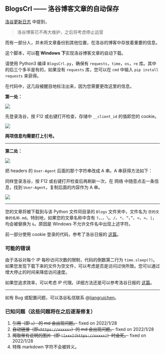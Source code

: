 ## BlogsCrl —— 洛谷博客文章的自动保存

[洛谷更新日志](https://www.luogu.com.cn/discuss/223773) 中提到，

> 洛谷博客已不再大维护，之后将考虑停止运营

而有一部分人，并未将文章备份到其他位置，在洛谷的博客中存放着重要的信息。

这个脚本，可以**在 Windows 下**实现洛谷博客文章的自动下载。

请使用 Python3 编译 `BlogsCrl.py`，确保有 `requests`，`time`，`os`，`re` 库。其中的后三个多半是有的，如果没有 `requests` 库，您可以在 `cmd` 中输入 `pip install requests` 来获得。

在代码中，这几段被醒目地标注出来，因为您需要更改这里的信息。

**第一处：**

![](https://s4.ax1x.com/2022/01/27/7XdRTU.png)

先登录洛谷，按 F12 或右键打开检查，存储中 `__client_id` 的值即您的 cookie。

![](https://s4.ax1x.com/2022/01/27/7XwOuq.png)



**两项信息均需要打上引号。**

-----

**第二处：**

![](https://s4.ax1x.com/2022/01/27/7XIZ60.png)

把 headers 的 `User-Agent` 后面的那个字符串改成 A 串。A 串获得方法如下：

同样登录洛谷，按 F12 或右键打开检查后再刷新一次，在 网络 中随意点击一条信息，找到 `User-Agent`，复制后面的内容作为 A 串。

![](https://s4.ax1x.com/2022/01/27/7X2RJ0.png)

------

您的文章将被下载到与该 Python 文件同目录的 `Blogs` 文件夹中，文件名为 `您的文章的名称.md`。特别地，如果您的文章名称中含有 `?`、`、`、`╲`、`/`、`*`、`“`、`”`、`<`、`>`、`|`，均会被替换为 `&`，原因是 Windows 不允许文件名中出现上述字符。


前一部分使用 cookie 登录的代码，参考了洛谷日报的 [这篇](https://www.luogu.com.cn/blog/12cow/python)。

### 可能的错误

由于洛谷对每个 IP 每秒访问次数的限制，代码的倒数第二行为 `time.sleep(7)`。如果您发现下载下来的文件为空文件，可以考虑是否是访问过快所致。您可以通过增大停止的时间来降低访问速度。

如果您追求效率，可以考虑 IP 代理。详细方法还是可以参考洛谷日报的 [这篇](https://www.luogu.com.cn/blog/12cow/python)。

------

如有 Bug 或配置问题，可以洛谷私信联系 @[liangruichen](https://www.luogu.com.cn/user/409236)。

### 已知问题（这些问题将在之后逐渐修复）

1. ~~引用（即 `>`） 的 md 会出现问题。~~ fixed on 2022/1/28
2. ~~自动链接（即`<https://xxxxx>`）的 md 会出现问题。~~ fixed on 2022/1/28
3. ~~爬取带有说明的图片（即 `![xxx](https://xxxxx)`）时会死。~~ fixed on 2022/1/28
4. 特殊 markdown 字符不会被转义。
